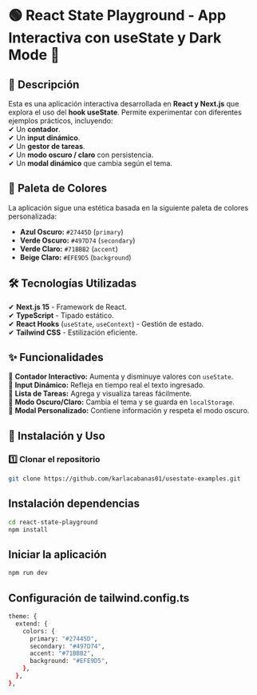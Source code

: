 # 🟢 React State Playground - App Interactiva con useState y Dark Mode 🌙

## 📜 Descripción

Esta es una aplicación interactiva desarrollada en **React y Next.js** que explora el uso del **hook useState**. Permite experimentar con diferentes ejemplos prácticos, incluyendo:  
✔ Un **contador**.  
✔ Un **input dinámico**.  
✔ Un **gestor de tareas**.  
✔ Un **modo oscuro / claro** con persistencia.  
✔ Un **modal dinámico** que cambia según el tema.

## 🎨 Paleta de Colores

La aplicación sigue una estética basada en la siguiente paleta de colores personalizada:

- **Azul Oscuro:** `#27445D` (`primary`)
- **Verde Oscuro:** `#497D74` (`secondary`)
- **Verde Claro:** `#71BBB2` (`accent`)
- **Beige Claro:** `#EFE9D5` (`background`)

## 🛠️ Tecnologías Utilizadas

✔ **Next.js 15** - Framework de React.  
✔ **TypeScript** - Tipado estático.  
✔ **React Hooks** (`useState`, `useContext`) - Gestión de estado.  
✔ **Tailwind CSS** - Estilización eficiente.

## ✨ Funcionalidades

🔹 **Contador Interactivo:** Aumenta y disminuye valores con `useState`.  
🔹 **Input Dinámico:** Refleja en tiempo real el texto ingresado.  
🔹 **Lista de Tareas:** Agrega y visualiza tareas fácilmente.  
🔹 **Modo Oscuro/Claro:** Cambia el tema y se guarda en `localStorage`.  
🔹 **Modal Personalizado:** Contiene información y respeta el modo oscuro.

## 🚀 Instalación y Uso

### **1️⃣ Clonar el repositorio**

```sh
git clone https://github.com/karlacabanas01/usestate-examples.git
```

## Instalación dependencias

```sh
cd react-state-playground
npm install
```

## Iniciar la aplicación

```sh
npm run dev
```

## Configuración de tailwind.config.ts

```sh
theme: {
  extend: {
    colors: {
      primary: "#27445D",
      secondary: "#497D74",
      accent: "#71BBB2",
      background: "#EFE9D5",
    },
  },
},
```
